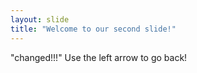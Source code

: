 ```yaml
---
layout: slide
title: "Welcome to our second slide!"
---
```

"changed!!!"
Use the left arrow to go back!
